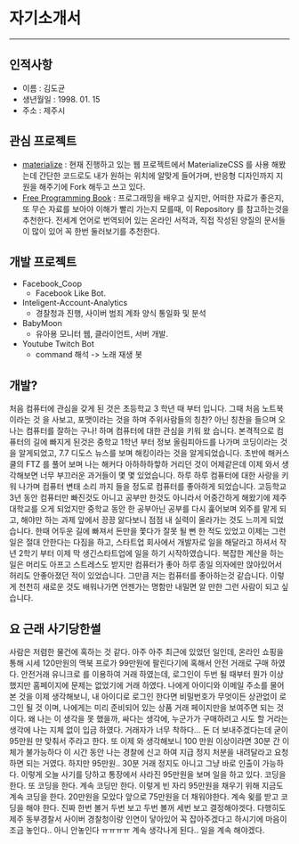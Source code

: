 # 자기소개서
---

## 인적사항
- 이름 : 김도균
- 생년월일 : 1998. 01. 15
- 주소 : 제주시

## 관심 프로젝트
* [materialize](https://github.com/Dogfalo/materialize) : 현재 진행하고 있는 웹 프로젝트에서 MaterializeCSS 를 사용 해봤는데 간단한 코드로도 내가 원하는 위치에 알맞게 들어가며, 반응형 디자인까지 지원을 해주기에 Fork 해두고 쓰고 있다.
* [Free Programming Book](https://github.com/shellcodesniper/free-programming-books) : 프로그래밍을 배우고 싶지만, 어떠한 자료가 좋은지, 또 무슨 자료를 보아야 이해가 빨리 가는지 모를때, 이 Repository 를 참고하는것을 추천한다. 전세계 언어로 번역되어 있는 온라인 서적과, 직접 작성된 양질의 문서들이 많이 있어 꼭 한번 둘러보기를 추천한다.

## 개발 프로젝트
- Facebook_Coop
	- Facebook Like Bot.
- Inteligent-Account-Analytics
	- 경찰청과 진행, 사이버 범죄 계좌 양식 통일화 및 분석
- BabyMoon
	- 유아용 모니터 웹, 클라이언트, 서버 개발.
- Youtube Twitch Bot
	- command 해석 -> 노래 재생 봇

## 개발?
처음 컴퓨터에 관심을 갖게 된 것은 초등학교 3 학년 때 부터 입니다. 그때 처음 노트북 이라는 것 을 사보고, 포맷이라는 것을 하며 주위사람들의 칭찬? 아닌 칭찬을 들으며 오 나는 컴퓨터를 잘하는 구나! 하며 컴퓨터에 대한 관심을 키워 왔 습니다. 본격적으로 컴퓨터의 길에 빠지게 된것은 중학교 1학년 부터 정보 올림피아드를 나가며 코딩이라는 것을 알게되었고, 7.7 디도스 뉴스를 보며 해킹이라는 것을 알게되었습니다. 초반에 해커스쿨의 FTZ 를 풀어 보며 나는 해커다 아하하하핳하 거리던 것이 어제같은데 이제 와서 생각해보면 너무 부끄러운 과거들이 몇 몇 있었습니다. 하루 하루 컴퓨터에 대한 사랑을 키워 나가며 컴퓨터 변태 소리 까지 들을 정도로 컴퓨터를 좋아하게 되었습니다. 고등학교 3년 동안 컴퓨터만 빠진것도 아니고 공부만 한것도 아니라서 어중간하게 해왔기에 제주대학교를 오게 되었지만 중학교 동안 한 공부아닌 공부를 다시 훑어보며 외주를 맡게 되고, 해야만 하는 과제 앞에서 끙끙 앓다보니 점점 내 실력이 올라가는 것도 느끼게 되었습니다. 한때 어두운 길에 빠져서 돈만을 쫓다가 잘못 될 뻔 한 적도 있었고 이제는 그런 일은 절대 안한다는 다짐을 하고, 스타트업 회사에서 개발자로 일을 해달라고 하셔서 작년 2학기 부터 이제 막 생긴스타트업에 일을 하기 시작하였습니다. 복잡한 계산을 하는 일은 머리도 아프고 스트레스도 받지만 컴퓨터가 좋아 하루 종일 의자에만 앉아있어서 허리도 안좋아졌던 적이 있었습니다. 그만큼 저는 컴퓨터를 좋아하는것 같습니다. 이렇게 천천히 새로운 것도 배워나가면 언젠가는 명함만 내밀면 알 만한 그런 사람이 되고 싶습니다.


## 요 근래 사기당한썰
사람은 저렴한 물건에 혹하는 것 같다. 아주 아주 최근에 있었던 일인데, 온라인 쇼핑을 통해 시세 120만원의 맥북 프로가 99만원에 팔린다기에 혹해서 안전 거래로 구매 하였다. 안전거래 유니크로 를 이용하여 거래 하였는데, 로그인이 두번 될 때부터 뭔가 이상했지만 홈페이지에 문제는 없었기에 거래 하였다. 나에게 아이디와 이메일 주소를 물어본 것을 이제 생각해보니, 내 아이디로 로그인 한다면 비밀번호가 무엇이든 상관없이 로그인 될 것 이며, 나에게는 미리 준비되어 있는 상품 거래 페이지만을 보여주면 되는 것이다. 왜 나는 이 생각을 못 했을까, 싸다는 생각에, 누군가가 구매하려고 시도 할 거라는 생각에 나는 지체 없이 입금 하였다. 거래자가 너무 착하다... 돈 더 보내주겠다는데 굳이 95만원 만 맞춰서 주라고 한다. 또 이제 와 생각해보니 100 만원 이상이라면 30분 간 이체가 불가능하다 이 시간 동안 나는 경찰에 신고 하여 지급 정지 처분을 내려달라고 요청 하면 되는 거였다. 하지만 95만원.. 30분 거래 정지도 아니고 그냥 바로 인출이 가능하다. 이렇게 오늘 사기를 당하고 통장에서 사라진 95만원을 보며 일을 하고 있다. 코딩을 한다. 또 코딩을 한다. 계속 코딩만 한다. 이렇게 빈 자리 95만원을 채우기 위해 지금도 계속 코딩을 한다. 20만원을 모았다 앞으로 75만원을 더 채워야한다. 계속 욎를 받고 코딩을 해야 한다. 진짜 한번 볼거 두번 보고 두번 볼꺼 세번 보고 결정해야겟다. 다행히도 제주 동부경찰서 사이버 경찰청이랑 인연이 닿아있어 꼭 잡아주겠다고 하시기에 마음이 조금 놓인다.. 아니 안놓인다 ㅠㅠㅠㅠ 계속 생각나게 된다.. 일을 계속 해야겠다.
